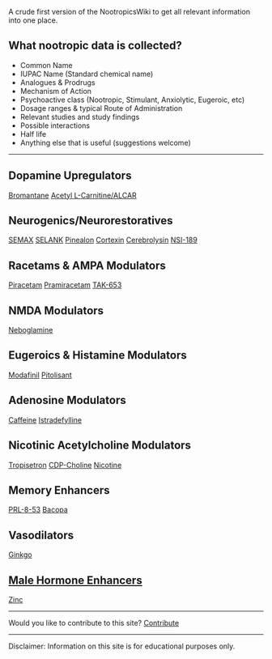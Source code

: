 A crude first version of the NootropicsWiki to get all relevant information into one place.

## What nootropic data is collected?

- Common Name
- IUPAC Name (Standard chemical name)
- Analogues & Prodrugs
- Mechanism of Action
- Psychoactive class (Nootropic, Stimulant, Anxiolytic, Eugeroic, etc)
- Dosage ranges & typical Route of Administration
- Relevant studies and study findings
- Possible interactions
- Half life
- Anything else that is useful (suggestions welcome)

---

## Dopamine Upregulators

[Bromantane](/Bromantane)
[Acetyl L-Carnitine/ALCAR](/ALCAR)

## Neurogenics/Neurorestoratives

[SEMAX](/SEMAX)
[SELANK](/SELANK)
[Pinealon](/Pinealon)
[Cortexin](/Cortexin)
[Cerebrolysin](/Cerebrolysin)
[NSI-189](/NSI-189)

## Racetams & AMPA Modulators

[Piracetam](/Piracetam)
[Pramiracetam](/Pramiracetam)
[TAK-653](/TAK-653)

## NMDA Modulators

[Neboglamine](/Neboglamine)

## Eugeroics & Histamine Modulators

[Modafinil](/Modafinil)
[Pitolisant](/Pitolisant)

## Adenosine Modulators

[Caffeine](/Caffeine)
[Istradefylline](/Istradefylline)

## Nicotinic Acetylcholine Modulators

[Tropisetron](/Tropisetron)
[CDP-Choline](/CDP-Choline)
[Nicotine](/Nicotine)

## Memory Enhancers

[PRL-8-53](/PRL-8-53)
[Bacopa](/Bacopa)

## Vasodilators

[Ginkgo](/Ginkgo)

## [Male Hormone Enhancers](/Male-Hormones)

[Zinc](/Zinc)

---

Would you like to contribute to this site?
[Contribute](/Contribute)

---

Disclaimer: Information on this site is for educational purposes only.